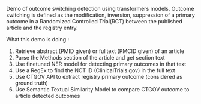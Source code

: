 Demo of outcome switching detection using transformers models. Outcome switching is defined as the modification, inversion, suppression of a primary outcome in a Randomized Controlled Trial(RCT) between the  published article and the registry entry.

What this demo is doing : 
1. Retrieve abstract (PMID given) or fulltext (PMCID given) of an article
2. Parse the Methods section of the article and get section text
3. Use finetuned NER model for detecting primary outcomes in that text
4. Use a RegEx to find the NCT ID (ClinicalTrials.gov) in the full text
5. Use CTGOV API to extract registry primary outcome (considered as ground truth)
6. Use Semantic Textual Similarity Model to compare CTGOV outcome to article detected outcomes
